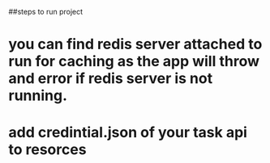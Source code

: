 ##steps to run project


# you can find redis server attached to run for caching as the app will throw and error if redis server is not running.
# add credintial.json of your task api to resorces
